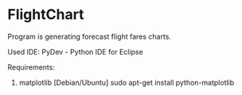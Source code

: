 # FlightChart
Program is generating forecast flight fares charts.

Used IDE:
PyDev - Python IDE for Eclipse

Requirements:
1) matplotlib
[Debian/Ubuntu] sudo apt-get install python-matplotlib
